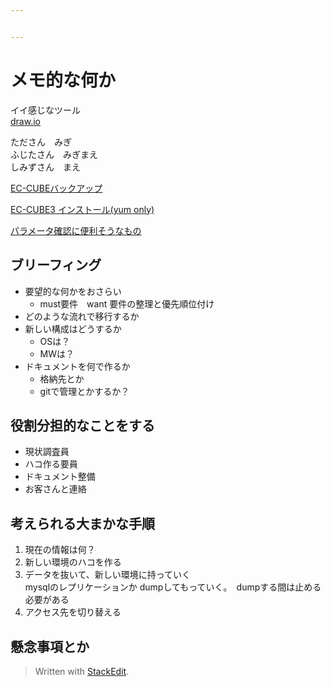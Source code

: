 ```yaml
---


---
```


<h1 id="メモ的な何か">メモ的な何か</h1>
<p>イイ感じなツール<br>
<a href="http://draw.io">draw.io</a></p>
<p>たださん　みぎ<br>
ふじたさん　みぎまえ<br>
しみずさん　まえ</p>
<p><a href="http://damepg.hatenablog.com/entry/2013/09/04/115547">EC-CUBEバックアップ</a></p>
<p><a href="http://labo-study.com/2016/01/26/centos7%E3%81%ABec-cube3%E3%82%92%E3%82%A4%E3%83%B3%E3%82%B9%E3%83%88%E3%83%BC%E3%83%AB%EF%BC%88yum%E3%81%AE%E3%81%BF%EF%BC%89/">EC-CUBE3 インストール(yum only)</a></p>
<p><a href="http://kohkimakimoto.hatenablog.com/entry/2016/03/22/190145">パラメータ確認に便利そうなもの</a></p>
<h2 id="ブリーフィング">ブリーフィング</h2>
<ul>
<li>要望的な何かをおさらい
<ul>
<li>must要件　want 要件の整理と優先順位付け</li>
</ul>
</li>
<li>どのような流れで移行するか</li>
<li>新しい構成はどうするか
<ul>
<li>OSは？</li>
<li>MWは？</li>
</ul>
</li>
<li>ドキュメントを何で作るか
<ul>
<li>格納先とか</li>
<li>gitで管理とかするか？</li>
</ul>
</li>
</ul>
<h2 id="役割分担的なことをする">役割分担的なことをする</h2>
<ul>
<li>現状調査員</li>
<li>ハコ作る要員</li>
<li>ドキュメント整備</li>
<li>お客さんと連絡</li>
</ul>
<h2 id="考えられる大まかな手順">考えられる大まかな手順</h2>
<ol>
<li>現在の情報は何？</li>
<li>新しい環境のハコを作る</li>
<li>データを抜いて、新しい環境に持っていく<br>
mysqlのレプリケーションか dumpしてもっていく。　dumpする間は止める必要がある</li>
<li>アクセス先を切り替える</li>
</ol>
<h2 id="懸念事項とか">懸念事項とか</h2>
<blockquote>
<p>Written with <a href="https://stackedit.io/">StackEdit</a>.</p>
</blockquote>

